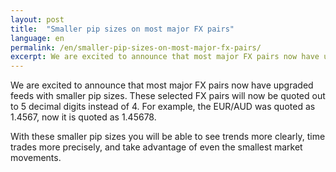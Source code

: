 ```yaml
---
layout: post
title:  "Smaller pip sizes on most major FX pairs"
language: en
permalink: /en/smaller-pip-sizes-on-most-major-fx-pairs/
excerpt: We are excited to announce that most major FX pairs now have upgraded feeds with smaller pip sizes.
---
```


We are excited to announce that most major FX pairs now have upgraded feeds with smaller pip sizes. These selected FX pairs will now be quoted out to 5 decimal digits instead of 4. For example, the EUR/AUD was quoted as 1.4567, now it is quoted as 1.45678.

With these smaller pip sizes you will be able to see trends more clearly, time trades more precisely, and take advantage of even the smallest market movements. 
